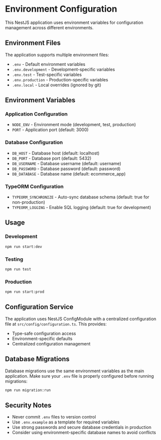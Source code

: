 # Environment Configuration

This NestJS application uses environment variables for configuration management across different environments.

## Environment Files

The application supports multiple environment files:

- `.env` - Default environment variables
- `.env.development` - Development-specific variables
- `.env.test` - Test-specific variables  
- `.env.production` - Production-specific variables
- `.env.local` - Local overrides (ignored by git)

## Environment Variables

### Application Configuration
- `NODE_ENV` - Environment mode (development, test, production)
- `PORT` - Application port (default: 3000)

### Database Configuration
- `DB_HOST` - Database host (default: localhost)
- `DB_PORT` - Database port (default: 5432)
- `DB_USERNAME` - Database username (default: username)
- `DB_PASSWORD` - Database password (default: password)
- `DB_DATABASE` - Database name (default: ecommerce_app)

### TypeORM Configuration
- `TYPEORM_SYNCHRONIZE` - Auto-sync database schema (default: true for non-production)
- `TYPEORM_LOGGING` - Enable SQL logging (default: true for development)

## Usage

### Development
```bash
npm run start:dev
```

### Testing
```bash
npm run test
```

### Production
```bash
npm run start:prod
```

## Configuration Service

The application uses NestJS ConfigModule with a centralized configuration file at `src/config/configuration.ts`. This provides:

- Type-safe configuration access
- Environment-specific defaults
- Centralized configuration management

## Database Migrations

Database migrations use the same environment variables as the main application. Make sure your `.env` file is properly configured before running migrations:

```bash
npm run migration:run
```

## Security Notes

- Never commit `.env` files to version control
- Use `.env.example` as a template for required variables
- Use strong passwords and secure database credentials in production
- Consider using environment-specific database names to avoid conflicts
